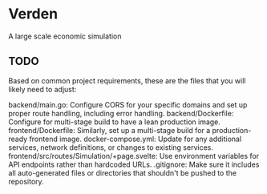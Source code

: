 # Verden
A large scale economic simulation

## TODO

Based on common project requirements, these are the files that you will likely need to adjust:

backend/main.go: Configure CORS for your specific domains and set up proper route handling, including error handling.
backend/Dockerfile: Configure for multi-stage build to have a lean production image.
frontend/Dockerfile: Similarly, set up a multi-stage build for a production-ready frontend image.
docker-compose.yml: Update for any additional services, network definitions, or changes to existing services.
frontend/src/routes/Simulation/+page.svelte: Use environment variables for API endpoints rather than hardcoded URLs.
.gitignore: Make sure it includes all auto-generated files or directories that shouldn't be pushed to the repository.